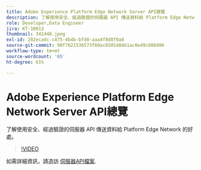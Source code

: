 ```yaml
---
title: Adobe Experience Platform Edge Network Server API總覽
description: 了解使用安全、經過驗證的伺服器 API 傳送資料給 Platform Edge Network 的好處。
role: Developer,Data Engineer
jira: KT-10013
thumbnail: 341448.jpeg
exl-id: 282ecadc-c475-4b4b-bfd0-aaa4f8d8f0a8
source-git-commit: 90f7621536573f60ac6585404b1ac0e49cb08496
workflow-type: tm+mt
source-wordcount: '65'
ht-degree: 61%

---
```


# Adobe Experience Platform Edge Network Server API總覽

了解使用安全、經過驗證的伺服器 API 傳送資料給 Platform Edge Network 的好處。

>[!VIDEO](https://video.tv.adobe.com/v/341448?quality=12&learn=on)

如需詳細資訊，請造訪 [伺服器API檔案](https://experienceleague.adobe.com/docs/experience-platform/edge-network-server-api/overview.html?lang=zh-Hant).
